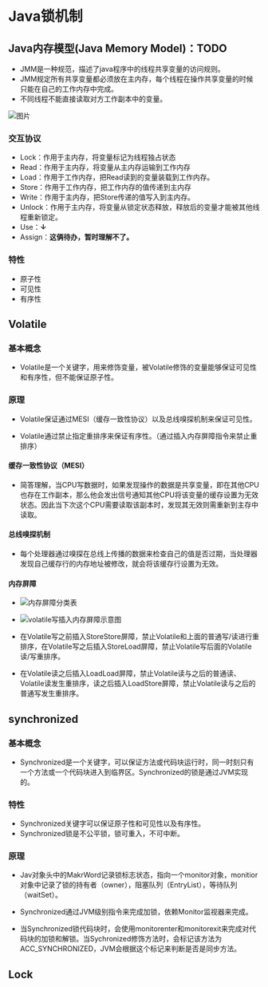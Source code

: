 # Java锁机制

## Java内存模型(Java Memory Model)：TODO

- JMM是一种规范，描述了java程序中的线程共享变量的访问规则。
- JMM规定所有共享变量都必须放在主内存，每个线程在操作共享变量的时候只能在自己的工作内存中完成。
- 不同线程不能直接读取对方工作副本中的变量。

![图片](https://mmbiz.qpic.cn/mmbiz_jpg/uChmeeX1FpzhiaXUhn9W2XjuqeziaG1ibdvOgPyiaPib3U7oR6ZS77CqlAVp7BkTxS30UhDN1X6YJRfCGQadBP6xd9Q/640?wx_fmt=jpeg&wxfrom=5&wx_lazy=1&wx_co=1)

### 交互协议

- Lock：作用于主内存，将变量标记为线程独占状态
- Read：作用于主内存，将变量从主内存运输到工作内存
- Load：作用于工作内存，把Read读到的变量装载到工作内存。
- Store：作用于工作内存，把工作内存的值传递到主内存
- Write：作用于主内存，把Store传递的值写入到主内存。
- Unlock：作用于主内存，将变量从锁定状态释放，释放后的变量才能被其他线程重新锁定。
- Use：**↓**
- Assign：**这俩待办，暂时理解不了。**

### 特性

- 原子性
- 可见性
- 有序性

## Volatile

### 基本概念

- Volatile是一个关键字，用来修饰变量，被Volatile修饰的变量能够保证可见性和有序性，但不能保证原子性。

### 原理

- Volatile保证通过MESI（缓存一致性协议）以及总线嗅探机制来保证可见性。

- Volatile通过禁止指定重排序来保证有序性。（通过插入内存屏障指令来禁止重排序）

#### 缓存一致性协议（MESI）

- 简答理解，当CPU写数据时，如果发现操作的数据是共享变量，即在其他CPU也存在工作副本，那么他会发出信号通知其他CPU将该变量的缓存设置为无效状态。因此当下次这个CPU需要读取该副本时，发现其无效则需重新到主存中读取。

#### 总线嗅探机制

- 每个处理器通过嗅探在总线上传播的数据来检查自己的值是否过期，当处理器发现自己缓存行的内存地址被修改，就会将该缓存行设置为无效。

#### 内存屏障

- ![内存屏障分类表](https://p1-jj.byteimg.com/tos-cn-i-t2oaga2asx/gold-user-assets/2018/5/2/16320e796e1471c0~tplv-t2oaga2asx-zoom-in-crop-mark:4536:0:0:0.image)

- ![volatile写插入内存屏障示意图](https://p1-jj.byteimg.com/tos-cn-i-t2oaga2asx/gold-user-assets/2018/5/2/16320e796e03b351~tplv-t2oaga2asx-zoom-in-crop-mark:4536:0:0:0.image)

- 在Volatile写之前插入StoreStore屏障，禁止Volatile和上面的普通写/读进行重排序，在Volatile写之后插入StoreLoad屏障，禁止Volatile写后面的Volatile读/写重排序。
- 在Volatile读之后插入LoadLoad屏障，禁止Volatile读与之后的普通读、Volatile读发生重排序，读之后插入LoadStore屏障，禁止Volatile读与之后的普通写发生重排序。

## synchronized

### 基本概念

- Synchronized是一个关键字，可以保证方法或代码块运行时，同一时刻只有一个方法或一个代码块进入到临界区。Synchronized的锁是通过JVM实现的。

### 特性

- Synchronized关键字可以保证原子性和可见性以及有序性。
- Synchronized锁是不公平锁，锁可重入，不可中断。

### 原理

- Jav对象头中的MakrWord记录锁标志状态，指向一个monitor对象，monitior对象中记录了锁的持有者（owner），阻塞队列（EntryList），等待队列（waitSet）。

- Synchronized通过JVM级别指令来完成加锁，依赖Monitor监视器来完成。
- 当Synchronized锁代码块时，会使用monitorenter和monitorexit来完成对代码块的加锁和解锁。当Sychronized修饰方法时，会标记该方法为ACC_SYNCHRONIZED，JVM会根据这个标记来判断是否是同步方法。







## Lock